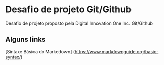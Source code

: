 # Desafio de projeto Git/Github

Desafio de projeto proposto pela Digital Innovation One Inc. Git/Github


## Alguns links
[Sintaxe Básica do Markedown] (https://www.markdownguide.org/basic-syntax/)
